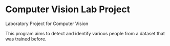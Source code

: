 # Computer Vision Lab Project
Laboratory Project for Computer Vision

This program aims to detect and identify various people from a dataset that was trained before.
